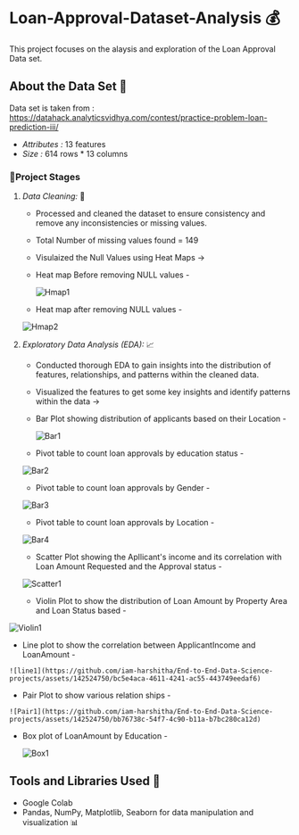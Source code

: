 # Loan-Approval-Dataset-Analysis 💰
This project focuses on the alaysis and exploration of the Loan Approval Data set.

## About the Data Set 📑
Data set is taken from : https://datahack.analyticsvidhya.com/contest/practice-problem-loan-prediction-iii/
- *Attributes :* 13 features
- *Size :* 614 rows * 13 columns

### 🚀Project Stages

1. *Data Cleaning:* 🫧
   - Processed and cleaned the dataset to ensure consistency and remove any inconsistencies or missing values.
   - Total Number of missing values found = 149
   - Visulaized the Null Values using Heat Maps ->
   - Heat map Before removing NULL values -
     
     ![Hmap1](https://github.com/iam-harshitha/End-to-End-Data-Science-projects/assets/142524750/ccd75c83-16e3-4774-be61-107fcee7bd55)

   - Heat map after removing NULL values -

    ![Hmap2](https://github.com/iam-harshitha/End-to-End-Data-Science-projects/assets/142524750/75e8bedb-3b21-4109-b437-1d8f6d7e951a)


2. *Exploratory Data Analysis (EDA):* 📈
   - Conducted thorough EDA to gain insights into the distribution of features, relationships, and patterns within the cleaned data.
   - Visualized the features to get some key insights and identify patterns within the data ->
   - Bar Plot showing distribution of applicants based on their Location -
     
     ![Bar1](https://github.com/iam-harshitha/End-to-End-Data-Science-projects/assets/142524750/b074f351-d387-4f94-9094-df085af6d946)

   - Pivot table to count loan approvals by education status -
          
    ![Bar2](https://github.com/iam-harshitha/End-to-End-Data-Science-projects/assets/142524750/c4e49eda-5b43-4401-b0e6-2e019f399bc7)

   - Pivot table to count loan approvals by Gender -

    ![Bar3](https://github.com/iam-harshitha/End-to-End-Data-Science-projects/assets/142524750/dd1be32b-bbfe-4652-b5fd-328d82edbc39)

   - Pivot table to count loan approvals by Location -

    ![Bar4](https://github.com/iam-harshitha/End-to-End-Data-Science-projects/assets/142524750/25cbfb5d-b0b2-4584-943b-8b7d651444f6)

   - Scatter Plot showing the Apllicant's income and its correlation with Loan Amount Requested and the Approval status -

    ![Scatter1](https://github.com/iam-harshitha/End-to-End-Data-Science-projects/assets/142524750/24983597-d410-40ca-b1db-a50d1b63a16f)

   - Violin Plot to show the distribution of Loan Amount by Property Area and Loan Status based -

  ![Violin1](https://github.com/iam-harshitha/End-to-End-Data-Science-projects/assets/142524750/bf570a7b-fc57-41bc-a009-b4f075be5807)

   - Line plot to show the correlation between ApplicantIncome and LoanAmount -

    ![line1](https://github.com/iam-harshitha/End-to-End-Data-Science-projects/assets/142524750/bc5e4aca-4611-4241-ac55-443749eedaf6)

   - Pair Plot to show various relation ships -

    ![Pair1](https://github.com/iam-harshitha/End-to-End-Data-Science-projects/assets/142524750/bb76738c-54f7-4c90-b11a-b7bc280ca12d)

   - Box plot of LoanAmount by Education -

     ![Box1](https://github.com/iam-harshitha/End-to-End-Data-Science-projects/assets/142524750/979a6a25-b107-4f19-8041-59f06ba7a383)



## Tools and Libraries Used 🔎

- Google Colab 
- Pandas, NumPy, Matplotlib, Seaborn for data manipulation and visualization 📊
